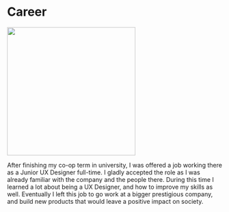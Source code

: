 # Career
<img src="https://st.depositphotos.com/1636517/1604/i/450/depositphotos_16042155-stock-illustration-heres-where-you-give-me.jpg" height=300>

After finishing my co-op term in university, I was offered a job working there as a Junior UX Designer full-time. I gladly accepted the role as I was already familiar with the company and the people there. During this time I learned a lot about being a UX Designer, and how to improve my skills as well. Eventually I left this job to go work at a bigger prestigious company, and build new products that would leave a positive impact on society.